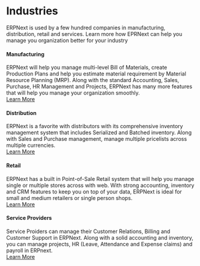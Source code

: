 # Industries

ERPNext is used by a few hundred companies in manufacturing, distribution, retail and services. Learn more how EPRNext can help you manage you organization better for your industry

#### Manufacturing

ERPNext will help you manage multi-level Bill of Materials, create Production Plans and help you estimate material requirement by Material Resource Planning (MRP). Along with the standard Accounting, Sales, Purchase, HR Management and Projects, ERPNext has many more features that will help you manage your organization smoothly.<br>
[Learn More](industries/manufacturing)

#### Distribution

ERPNext is a favorite with distributors with its comprehensive inventory management system that includes Serialized and Batched inventory. Along with Sales and Purchase management, manage multiple pricelists across multiple currencies.<br>
[Learn More](industries/distribution)

#### Retail

ERPNext has a built in Point-of-Sale Retail system that will help you manage single or multiple stores across with web. With strong accounting, inventory and CRM features to keep you on top of your data, ERPNext is ideal for small and medium retailers or single person shops.<br>
[Learn More](industries/retail)

#### Service Providers

Service Proiders can manage their Customer Relations, Billing and Customer Support in ERPNext. Along with a solid accounting and inventory, you can manage projects, HR (Leave, Attendance and Expense claims) and payroll in ERPnext.<br>
[Learn More](industries/services)
